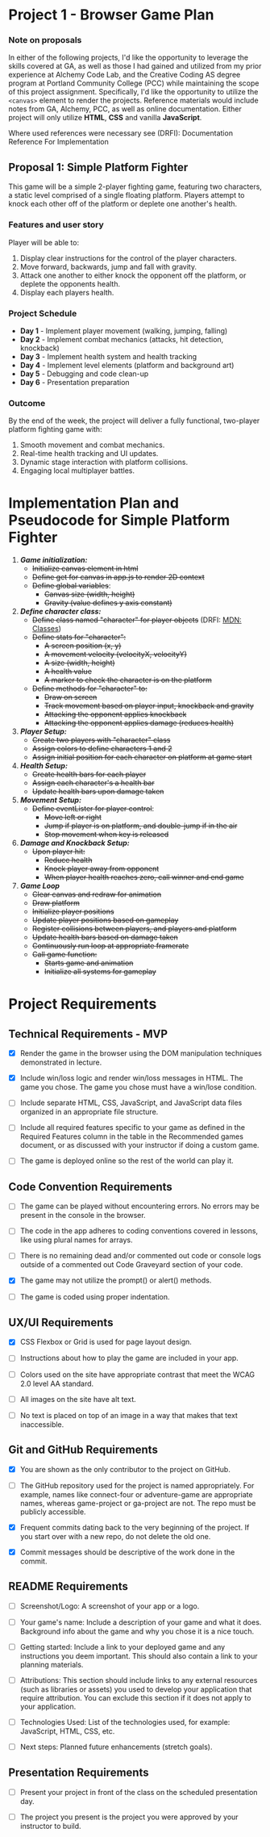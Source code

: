 # **Project 1 - Browser Game Plan**

### **Note on proposals**
In either of the following projects, I'd like the opportunity to leverage the skills covered at GA, as well as those I had gained and utilized from my prior experience at Alchemy Code Lab, and the Creative Coding AS degree program at Portland Community College (PCC) while maintaining the scope of this project assignment. Specifically, I'd like the opportunity to utilize the `<canvas>` element to render the projects. Reference materials would include notes from GA, Alchemy, PCC, as well as online documentation. Either project will only utilize **HTML**, **CSS** and vanilla **JavaScript**.

Where used references were necessary see (DRFI):
Documentation Reference For Implementation


## **Proposal 1: Simple Platform Fighter**

This game will be a simple 2-player fighting game, featuring two characters, a static level comprised of a single floating platform. Players attempt to knock each other off of the platform or deplete one another's health.

### **Features and user story**

Player will be able to:

1. Display clear instructions for the control of the player characters.
1. Move forward, backwards, jump and fall with gravity.
1. Attack one another to either knock the opponent off the platform, or deplete the opponents health.
1. Display each players health.

### **Project Schedule**

* **Day 1** - Implement player movement (walking, jumping, falling)
* **Day 2** - Implement combat mechanics (attacks, hit detection, knockback)
* **Day 3** - Implement health system and health tracking
* **Day 4** - Implement level elements (platform and background art)
* **Day 5** - Debugging and code clean-up
* **Day 6** - Presentation preparation

### **Outcome**

By the end of the week, the project will deliver a fully functional, two-player platform fighting game with:

1. Smooth movement and combat mechanics.
1. Real-time health tracking and UI updates.
1. Dynamic stage interaction with platform collisions.
1. Engaging local multiplayer battles.

# Implementation Plan and Pseudocode for Simple Platform Fighter

1. ***Game initialization:***
    - ~~Initialize canvas element in html~~
    - ~~Define get for canvas in app.js to render 2D context~~
    - ~~Define global variables~~:
        - ~~Canvas size (width, height)~~
        - ~~Gravity (value defines y axis constant)~~
1. ***Define character class:***
    - ~~Define class named "character" for player objects~~
    (DRFI: [MDN: Classes](https://developer.mozilla.org/en-US/docs/Web/JavaScript/Reference/Classes))
    - ~~Define stats for "character":~~
        - ~~A screen position (x, y)~~
        - ~~A movement velocity (velocityX, velocityY)~~
        - ~~A size (width, height)~~
        - ~~A health value~~
        - ~~A marker to check the character is on the platform~~
    - ~~Define methods for "character" to:~~
        - ~~Draw on screen~~
        - ~~Track movement based on player input, knockback and gravity~~
        - ~~Attacking the opponent applies knockback~~
        - ~~Attacking the opponent applies damage (reduces health)~~
1. ***Player Setup:***
    - ~~Create two players with "character" class~~
    - ~~Assign colors to define characters 1 and 2~~
    - ~~Assign initial position for each character on platform at game start~~
1. ***Health Setup:***
    - ~~Create health bars for each player~~
    - ~~Assign each character's a health bar~~
    - ~~Update health bars upon damage taken~~
1. ***Movement Setup:***
    - ~~Define eventLister for player control~~:
        - ~~Move left or right~~
        - ~~Jump if player is on platform, and double-jump if in the air~~
        - ~~Stop movement when key is released~~
1. ***Damage and Knockback Setup:***
    - ~~Upon player hit:~~
        - ~~Reduce health~~
        - ~~Knock player away from opponent~~
        - ~~When player health reaches zero, call winner and end game~~
1. ***Game Loop***
    - ~~Clear canvas and redraw for animation~~
    - ~~Draw platform~~
    - ~~Initialize player positions~~
    - ~~Update player positions based on gameplay~~
    - ~~Register collisions between players, and players and platform~~
    - ~~Update health bars based on damage taken~~
    - ~~Continuously run loop at appropriate framerate~~
    - ~~Call game function:~~
        - ~~Starts game and animation~~
        - ~~Initialize all systems for gameplay~~


# Project Requirements
## Technical Requirements - MVP

- [x] Render the game in the browser using the DOM manipulation techniques
demonstrated in lecture.

- [x] Include win/loss logic and render win/loss messages in HTML. The game you chose. The game you chose must have a win/lose condition.

- [ ] Include separate HTML, CSS, JavaScript, and JavaScript data files organized in an
appropriate file structure.

- [ ] Include all required features specific to your game as defined in the Required
Features column in the table in the Recommended games document, or as
discussed with your instructor if doing a custom game.

- [ ] The game is deployed online so the rest of the world can play it.

## Code Convention Requirements

- [ ] The game can be played without encountering errors. No errors may be present in
the console in the browser.

- [ ] The code in the app adheres to coding conventions covered in lessons, like using
plural names for arrays.

- [ ] There is no remaining dead and/or commented out code or console logs outside of
a commented out Code Graveyard section of your code.

- [x] The game may not utilize the prompt() or alert() methods.

- [ ] The game is coded using proper indentation.

## UX/UI Requirements

- [x] CSS Flexbox or Grid is used for page layout design.

- [ ] Instructions about how to play the game are included in your app.

- [ ] Colors used on the site have appropriate contrast that meet the WCAG 2.0 level AA
standard.

- [ ] All images on the site have alt text.

- [ ] No text is placed on top of an image in a way that makes that text inaccessible.

## Git and GitHub Requirements

- [x] You are shown as the only contributor to the project on GitHub.

- [ ] The GitHub repository used for the project is named appropriately. For example,
names like connect-four or adventure-game are appropriate names, whereas
game-project or ga-project are not. The repo must be publicly accessible.

- [x] Frequent commits dating back to the very beginning of the project. If you start over
with a new repo, do not delete the old one.

- [x] Commit messages should be descriptive of the work done in the commit.

## README Requirements

- [ ] Screenshot/Logo: A screenshot of your app or a logo.

- [ ] Your game's name: Include a description of your game and what it does.
Background info about the game and why you chose it is a nice touch.

- [ ] Getting started: Include a link to your deployed game and any instructions you
deem important. This should also contain a link to your planning materials.

- [ ] Attributions: This section should include links to any external resources (such as
libraries or assets) you used to develop your application that require attribution.
You can exclude this section if it does not apply to your application.

- [ ] Technologies Used: List of the technologies used, for example: JavaScript, HTML,
CSS, etc.

- [ ] Next steps: Planned future enhancements (stretch goals).

## Presentation Requirements

- [ ] Present your project in front of the class on the scheduled presentation day.

- [ ] The project you present is the project you were approved by your instructor to
build.